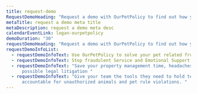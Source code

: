 ```yaml
---
title: request-demo
RequestDemoHeading: "Request a demo with OurPetPolicy to find out how you can:"
metaTitle: request a demo meta title
metaDescription: request a demo meta desc
calendarEventLink: logan-ourpetpolicy
demoDuration: "30"
requestDemoHeading: "Request a demo with OurPetPolicy to find out how you can:"
requestDemoInfoList:
  - requestDemoInfoText: Use OurPetPolicy to solve your pet related frustrations
  - requestDemoInfoText: Stop fraudulent Service and Emotional Support Animal requests
  - requestDemoInfoText: "Save your property management time, headaches, and
      possible legal litigation "
  - requestDemoInfoText: "Give your team the tools they need to hold tenants
      accountable for unauthorized animals and pet rule violations. "
---
```

